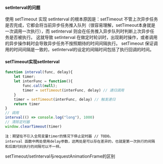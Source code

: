 #### setInterval的问题

使用 setTimeout 实现 setInterval 的根本原因是：setTimeout 不管上次异步任务是否完成，它都会将当前异步任务推入队列（很容易理解，setTimeout本身就是一次调用一次执行），而 setInterval 则会在任务推入异步队列时判断上次异步任务是否被执行。
这就导致 setInterval 在做定时轮训时，出现耗时操作，或者调用的异步操作耗时会导致异步任务不按照期待的时间间隔执行。
setTimeout 保证调用的时间间隔是一致的，setInterval的设定的间隔时间包括了执行回调的时间。

#### setTimeout实现setInterval

```js
function interval(func, delay){
    let timer;
    let interFunc = function(){
        func.call(null);
        timer = setTimeout(interFunc, delay) // 递归调用
    }
    timer = setTimeout(interFunc, delay) // 触发递归
    return timer
}
// 调用
interval(() => console.log("long"), 1000)
// 清除定时器
window.clearTimeout(timer)
```

```
注：期望在不引入全局变量timer的情况下停止定时器 // TODO。
interval 函数中两处使用delay参数，这两处是可以存在差异的，也就是第一次执行的间隔和后面代码执行的间隔可以不一样。

```

setTimeout/setInterval与requestAnimationFrame的区别
